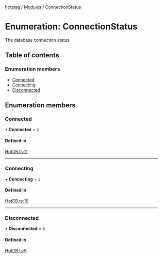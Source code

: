 [hotstaq](../README.md) / [Modules](../modules.md) / ConnectionStatus

# Enumeration: ConnectionStatus

The database connection status.

## Table of contents

### Enumeration members

- [Connected](ConnectionStatus.md#connected)
- [Connecting](ConnectionStatus.md#connecting)
- [Disconnected](ConnectionStatus.md#disconnected)

## Enumeration members

### Connected

• **Connected** = `2`

#### Defined in

[HotDB.ts:11](https://github.com/OurFreeLight/HotStaq/blob/3f2c5d8/src/HotDB.ts#L11)

___

### Connecting

• **Connecting** = `1`

#### Defined in

[HotDB.ts:10](https://github.com/OurFreeLight/HotStaq/blob/3f2c5d8/src/HotDB.ts#L10)

___

### Disconnected

• **Disconnected** = `0`

#### Defined in

[HotDB.ts:9](https://github.com/OurFreeLight/HotStaq/blob/3f2c5d8/src/HotDB.ts#L9)
